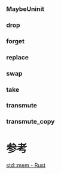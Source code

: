 


### MaybeUninit


### drop


### forget


### replace

### swap

### take

### transmute

### transmute_copy


# 参考
[std::mem - Rust](https://doc.rust-lang.org/std/mem/index.html)
